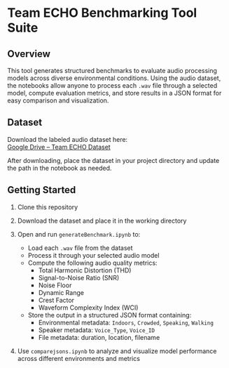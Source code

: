 # Team ECHO Benchmarking Tool Suite

## Overview

This tool generates structured benchmarks to evaluate audio processing models across diverse environmental conditions. Using the audio dataset, the notebooks allow anyone to process each `.wav` file through a selected model, compute evaluation metrics, and store results in a JSON format for easy comparison and visualization.

## Dataset

Download the labeled audio dataset here:  
[Google Drive – Team ECHO Dataset](https://drive.google.com/file/d/1T8BgIkIYePeYGhqIF8kHW1Nw-tcWQadU/view?usp=share_link)

After downloading, place the dataset in your project directory and update the path in the notebook as needed.

## Getting Started

1. Clone this repository
2. Download the dataset and place it in the working directory
3. Open and run `generateBenchmark.ipynb` to:
   - Load each `.wav` file from the dataset
   - Process it through your selected audio model
   - Compute the following audio quality metrics:
     - Total Harmonic Distortion (THD)
     - Signal-to-Noise Ratio (SNR)
     - Noise Floor
     - Dynamic Range
     - Crest Factor
     - Waveform Complexity Index (WCI)
   - Store the output in a structured JSON format containing:
     - Environmental metadata: `Indoors`, `Crowded`, `Speaking`, `Walking`
     - Speaker metadata: `Voice_Type`, `Voice_ID`
     - File metadata: duration, location, filename

4. Use `comparejsons.ipynb` to analyze and visualize model performance across different environments and metrics

